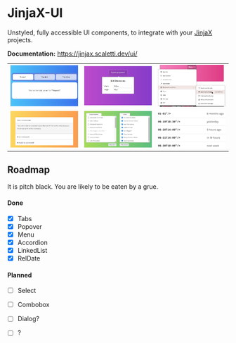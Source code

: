 # JinjaX-UI

Unstyled, fully accessible UI components, to integrate with your [JinjaX](https://github.com/jpsca/jinjax) projects.

**Documentation:** https://jinjax.scaletti.dev/ui/

|                                                                                |                                                                                   |                                                                          |
| ------------------------------------------------------------------------------ | ----------------------------------------------------------------------------------| ------------------------------------------------------------------------ |
| [![tabs](img/ui-tabs.png)](https://jinjax.scaletti.dev/ui/tabs)                | [![popover](img/ui-popover.png)](https://jinjax.scaletti.dev/ui/popover)          | [![menu](img/ui-menu.png)](https://jinjax.scaletti.dev/ui/menu)          |
| [![accordion](img/ui-accordion.png)](https://jinjax.scaletti.dev/ui/accordion) | [![linkedlist](img/ui-linkedlist.png)](https://jinjax.scaletti.dev/ui/linkedlist) | [![reldate](img/ui-reldate.png)](https://jinjax.scaletti.dev/ui/reldate) |

## Roadmap

It is pitch black. You are likely to be eaten by a grue.

#### Done
- [x] Tabs
- [x] Popover
- [x] Menu
- [x] Accordion
- [x] LinkedList
- [x] RelDate

#### Planned
- [ ] Select
- [ ] Combobox
- [ ] Dialog?
- [ ] ?



